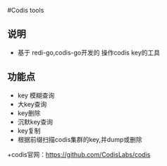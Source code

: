 <!--
 * @Author: david
 * @Date: 2020-04-30 16:03:08
 * @LastEditTime: 2020-04-30 16:09:43
 * @LastEditors: Please set LastEditors
 * @Description: In User Settings Edit
 * @FilePath: /CodisTools/README.MD
 -->

 #Codis tools

## 说明

+ 基于 redi-go,codis-go开发的 操作codis key的工具


功能点
------------------------------------

+ key 模糊查询
+ 大key查询
+ key删除
+ 沉默key查询
+ key复制
+ 根据前缀扫描codis集群的key,并dump或删除





+codis官网：https://github.com/CodisLabs/codis
